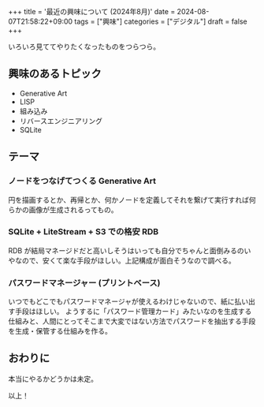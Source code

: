 +++
title = '最近の興味について (2024年8月)'
date = 2024-08-07T21:58:22+09:00
tags = ["興味"]
categories = ["デジタル"]
draft = false
+++

いろいろ見ててやりたくなったものをつらつら。

## 興味のあるトピック

- Generative Art
- LISP
- 組み込み
- リバースエンジニアリング
- SQLite

## テーマ

### ノードをつなげてつくる Generative Art

円を描画するとか、再帰とか、何かノードを定義してそれを繋げて実行すれば何らかの画像が生成されるってもの。

### SQLite + LiteStream + S3 での格安 RDB

RDB が結局マネージドだと高いしそうはいっても自分でちゃんと面倒みるのいやなので、安くて楽な手段がほしい。上記構成が面白そうなので調べる。

### パスワードマネージャー (プリントベース)

いつでもどこでもパスワードマネージャが使えるわけじゃないので、紙に払い出す手段はほしい。
ようするに「パスワード管理カード」みたいなのを生成する仕組みと、人間にとってそこまで大変ではない方法でパスワードを抽出する手段を生成・保管する仕組みを作る。

## おわりに

本当にやるかどうかは未定。

以上！
